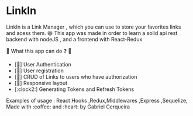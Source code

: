 # LinkIn

LinkIn is a Link Manager , which you can use to store your favorites links and acess them. :smiley:
This app was made in order to learn a solid api rest backend with nodeJS , and a frontend with React-Redux

 :eyes: What this app can do :question: :eyes:
 <ul>
 <li>[🔑] User Authentication
 <li>[👤] User registration
 <li>[📝] CRUD of Links to users who have authorization
 <li>[📲] Responsive layout
 <li>[:clock2:] Generating Tokens and Refresh Tokens
 </ul>
 Examples of usage : React Hooks ,Redux,Middlewares ,Express ,Sequelize,

<div style="align-center">Made with :coffee: and :heart: by Gabriel Cerqueira<div/>


